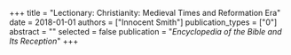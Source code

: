 +++
title = "Lectionary: Christianity: Medieval Times and Reformation Era"
date = 2018-01-01
authors = ["Innocent Smith"]
publication_types = ["0"]
abstract = ""
selected = false
publication = "*Encyclopedia of the Bible and Its Reception*"
+++

